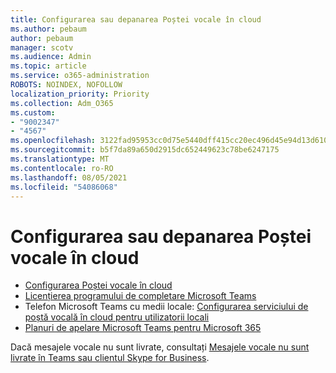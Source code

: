 ```yaml
---
title: Configurarea sau depanarea Poștei vocale în cloud
ms.author: pebaum
author: pebaum
manager: scotv
ms.audience: Admin
ms.topic: article
ms.service: o365-administration
ROBOTS: NOINDEX, NOFOLLOW
localization_priority: Priority
ms.collection: Adm_O365
ms.custom:
- "9002347"
- "4567"
ms.openlocfilehash: 3122fad95953cc0d75e5440dff415cc20ec496d45e94d13d6102d6f5659b332c
ms.sourcegitcommit: b5f7da89a650d2915dc652449623c78be6247175
ms.translationtype: MT
ms.contentlocale: ro-RO
ms.lasthandoff: 08/05/2021
ms.locfileid: "54086068"
---
```

# <a name="set-up-or-troubleshoot-cloud-voicemail"></a>Configurarea sau depanarea Poștei vocale în cloud

- [Configurarea Poștei vocale în cloud](https://docs.microsoft.com/microsoftteams/set-up-phone-system-voicemail) 
- [Licențierea programului de completare Microsoft Teams](https://docs.microsoft.com/microsoftteams/teams-add-on-licensing/microsoft-teams-add-on-licensing) 
- Telefon Microsoft Teams cu medii locale: [Configurarea serviciului de poștă vocală în cloud pentru utilizatorii locali](https://docs.microsoft.com/skypeforbusiness/hybrid/configure-cloud-voicemail) 
- [Planuri de apelare Microsoft Teams pentru Microsoft 365](https://docs.microsoft.com//microsoftteams/calling-plans-for-office-365) 

Dacă mesajele vocale nu sunt livrate, consultați [ Mesajele vocale nu sunt livrate în Teams sau clientul Skype for Business](https://docs.microsoft.com/SkypeForBusiness/troubleshoot/hybrid-phone-system/voicemails-not-delivered).